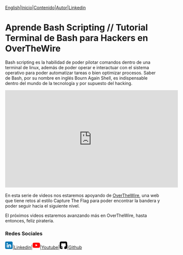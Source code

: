 [English](https://emersontech.github.io/en/index.html)|[Inicio](https://emersontech.github.io/index.html)|[Contenido](https://emersontech.github.io/es/nav/page1.html)|[Autor](https://emersontech.github.io/es/nav/about.html)|[Linkedin](https://www.linkedin.com/in/emersontech/)

# Aprende Bash Scripting // Tutorial Terminal de Bash para Hackers en OverTheWire

Bash scripting es la habilidad de poder pilotar comandos dentro de una terminal de linux, además de poder operar e interactuar con el sistema operativo para poder automatizar tareas o bien optimizar procesos. Saber de Bash, por su nombre en inglés Bourn Again Shell, es indispensable dentro del mundo de la tecnología y por supuesto del hacking.

<iframe width="560" height="315" src="https://www.youtube.com/embed/MvH2PcfRVPA" title="YouTube video player" frameborder="0" allow="accelerometer; autoplay; clipboard-write; encrypted-media; gyroscope; picture-in-picture" allowfullscreen></iframe>

En esta serie de videos nos estaremos apoyando de [OverTheWire](https://overthewire.org), una web que tiene retos al estilo Capture The Flag para poder encontrar la bandera y poder seguir hacia el siguiente nivel.

El próximos videos estaremos avanzando más en OverTheWire, hasta entonces, feliz piratería.

### Redes Sociales

![img](/img/linkedin.png)|[Linkedin](https://www.linkedin.com/in/emersontech/)|![img](/img/youtube.png)|[Youtube](https://www.youtube.com/channel/UChNTj2xNpEQiliMv-IJbWvQ)|![img](/img/github.png)|[Github](https://github.com/emersontech)

